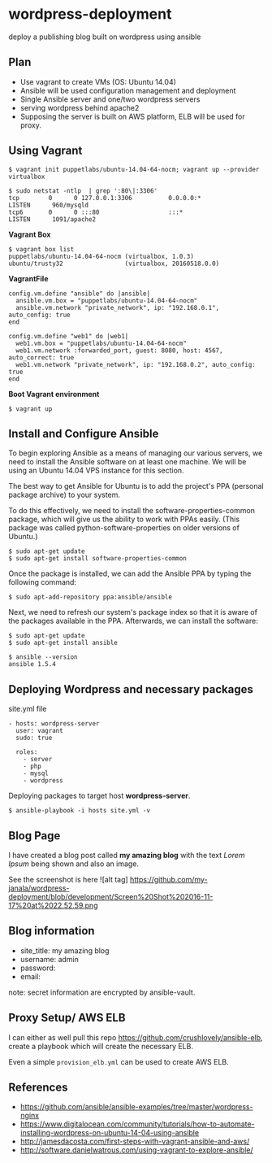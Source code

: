 # wordpress-deployment
deploy a publishing blog built on wordpress using ansible

## Plan

* Use vagrant to create VMs (OS: Ubuntu 14.04)
* Ansible will be used configuration management and deployment
* Single Ansible server and one/two wordpress servers
* serving wordpress behind apache2
* Supposing the server is built on AWS platform, ELB will be used for proxy.


## Using Vagrant

`$ vagrant init puppetlabs/ubuntu-14.04-64-nocm; vagrant up --provider virtualbox`

```
$ sudo netstat -ntlp  | grep ':80\|:3306'
tcp        0      0 127.0.0.1:3306          0.0.0.0:*               LISTEN      960/mysqld
tcp6       0      0 :::80                   :::*                    LISTEN      1091/apache2
```

**Vagrant Box**

```
$ vagrant box list
puppetlabs/ubuntu-14.04-64-nocm (virtualbox, 1.0.3)
ubuntu/trusty32                 (virtualbox, 20160518.0.0)
```

**VagrantFile**

```
config.vm.define "ansible" do |ansible|
  ansible.vm.box = "puppetlabs/ubuntu-14.04-64-nocm"
  ansible.vm.network "private_network", ip: "192.168.0.1", auto_config: true
end

config.vm.define "web1" do |web1|
  web1.vm.box = "puppetlabs/ubuntu-14.04-64-nocm"
  web1.vm.network :forwarded_port, guest: 8080, host: 4567, auto_correct: true
  web1.vm.network "private_network", ip: "192.168.0.2", auto_config: true
end
```

**Boot Vagrant environment**

`$ vagrant up`

## Install and Configure Ansible

To begin exploring Ansible as a means of managing our various servers, we need to install the Ansible software on at least one machine. We will be using an Ubuntu 14.04 VPS instance for this section.

The best way to get Ansible for Ubuntu is to add the project's PPA (personal package archive) to your system.

To do this effectively, we need to install the software-properties-common package, which will give us the ability to work with PPAs easily. (This package was called python-software-properties on older versions of Ubuntu.)

```
$ sudo apt-get update
$ sudo apt-get install software-properties-common
```
Once the package is installed, we can add the Ansible PPA by typing the following command:


`$ sudo apt-add-repository ppa:ansible/ansible`

Next, we need to refresh our system's package index so that it is aware of the packages available in the PPA. Afterwards, we can install the software:

```
$ sudo apt-get update
$ sudo apt-get install ansible
```

```
$ ansible --version
ansible 1.5.4
```

## Deploying Wordpress and necessary packages

site.yml file

```
- hosts: wordpress-server
  user: vagrant
  sudo: true

  roles:
    - server
    - php
    - mysql
    - wordpress
```

Deploying packages to target host **wordpress-server**.

`$ ansible-playbook -i hosts site.yml -v`


## Blog Page

I have created a blog post called **my amazing blog** with the text *Lorem Ipsum* being shown and also an image.

See the screenshot is here ![alt tag] https://github.com/my-janala/wordpress-deployment/blob/development/Screen%20Shot%202016-11-17%20at%2022.52.59.png

## Blog information

* site_title: my amazing blog
* username: admin
* password:
* email:

note: secret information are encrypted by ansible-vault.


## Proxy Setup/ AWS ELB

I can either as well pull this repo https://github.com/crushlovely/ansible-elb, create a playbook which will create the necessary ELB.

Even a simple `provision_elb.yml` can be used to create AWS ELB.

## References
* https://github.com/ansible/ansible-examples/tree/master/wordpress-nginx
* https://www.digitalocean.com/community/tutorials/how-to-automate-installing-wordpress-on-ubuntu-14-04-using-ansible
* http://jamesdacosta.com/first-steps-with-vagrant-ansible-and-aws/
* http://software.danielwatrous.com/using-vagrant-to-explore-ansible/
